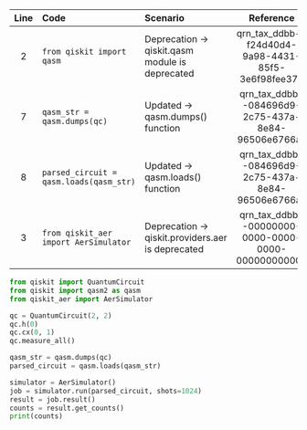 | Line | Code | Scenario | Reference | Artifact | Refactoring |   
| :--: | :--- | :------- | :-------: | :------- | :---------- | 
| 2 | `from qiskit import qasm` | Deprecation -> qiskit.qasm module is deprecated | qrn_tax_ddbb--f24d40d4-9a98-4431-85f5-3e6f98fee373 | qiskit.qasm | `from qiskit import qasm2` |
| 7 | `qasm_str = qasm.dumps(qc)` | Updated -> qasm.dumps() function | qrn_tax_ddbb--084696d9-2c75-437a-8e84-96506e6766aa | qasm2 | `qasm_str = qasm.dumps(qc)` |
| 8 | `parsed_circuit = qasm.loads(qasm_str)` | Updated -> qasm.loads() function | qrn_tax_ddbb--084696d9-2c75-437a-8e84-96506e6766aa | qasm2 | `parsed_circuit = qasm.loads(qasm_str)` |
| 3 | `from qiskit_aer import AerSimulator` | Deprecation -> qiskit.providers.aer is deprecated | qrn_tax_ddbb--00000000-0000-0000-0000-000000000000 | qiskit.providers.aer | `from qiskit_aer import AerSimulator` |

```python
from qiskit import QuantumCircuit
from qiskit import qasm2 as qasm
from qiskit_aer import AerSimulator

qc = QuantumCircuit(2, 2)
qc.h(0)
qc.cx(0, 1)
qc.measure_all()

qasm_str = qasm.dumps(qc)
parsed_circuit = qasm.loads(qasm_str)

simulator = AerSimulator()
job = simulator.run(parsed_circuit, shots=1024)
result = job.result()
counts = result.get_counts()
print(counts)
```